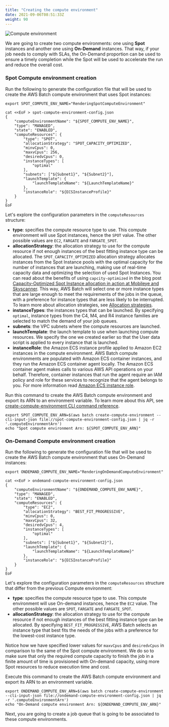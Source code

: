 ```yaml
---
title: "Creating the compute environment"
date: 2021-09-06T08:51:33Z
weight: 90
---
```


![Compute environment](/images/rendering-with-batch/CE.png)

We are going to create two compute environments: one using **Spot** instances and another one using **On-Demand** instances. That way, if your job needs to comply with SLAs, the On-Demand proportion can be used to ensure a timely completion while the Spot will be used to accelerate the run and reduce the overall cost.

### Spot Compute environment creation

Run the following to generate the configuration file that will be used to create the AWS Batch compute environment that uses Spot instances:

```
export SPOT_COMPUTE_ENV_NAME="RenderingSpotComputeEnvironment"

cat <<EoF > spot-compute-environment-config.json
{
    "computeEnvironmentName": "${SPOT_COMPUTE_ENV_NAME}",
    "type": "MANAGED",
    "state": "ENABLED",
    "computeResources": {
        "type": "SPOT",
        "allocationStrategy": "SPOT_CAPACITY_OPTIMIZED",
        "minvCpus": 0,
        "maxvCpus": 256,
        "desiredvCpus": 0,
        "instanceTypes": [
            "optimal"
        ],
        "subnets": ["${Subnet1}", "${Subnet2}"],
        "launchTemplate": {
            "launchTemplateName": "${LaunchTemplateName}"
        },
        "instanceRole": "${ECSInstanceProfile}"
    }
}
EoF
```

Let's explore the configuration parameters in the `computeResources` structure:

- **type**: specifies the compute resource type to use. This compute environment will use Spot instances, hence the `SPOT` value. The other possible values are `EC2`, `FARGATE` and `FARGATE_SPOT`.
- **allocationStrategy**: the allocation strategy to use for the compute resource if not enough instances of the best fitting instance type can be allocated. The `SPOT_CAPACITY_OPTIMIZED` allocation strategy allocates instances from the Spot Instance pools with the optimal capacity for the number of instances that are launching, making use of real-time capacity data and optimizing the selection of used Spot Instances. You can read about the benefits of using `capcity-optimized` in the blog post [Capacity-Optimized Spot Instance allocation in action at Mobileye and Skyscanner](https://aws.amazon.com/blogs/aws/capacity-optimized-spot-instance-allocation-in-action-at-mobileye-and-skyscanner/). This way, AWS Batch will select one or more instance types that are large enough to meet the requirements of the jobs in the queue, with a preference for instance types that are less likely to be interrupted. To learn more about allocation strategies, see [Allocation strategies](https://docs.aws.amazon.com/batch/latest/userguide/allocation-strategies.html).
- **instanceTypes**: the instances types that can be launched. By specifying `optimal`, instance types from the C4, M4, and R4 instance families are selected to match the demand of your job queues.
- **subnets**: the VPC subnets where the compute resources are launched.
- **launchTemplate**: the launch template to use when launching compute resources. We specify the one we created earlier so that the User data script is applied to every instance that is launched.
- **instanceRole**: the Amazon ECS instance profile applied to Amazon EC2 instances in the compute environment. AWS Batch compute environments are populated with Amazon ECS container instances, and they run the Amazon ECS container agent locally. The Amazon ECS container agent makes calls to various AWS API operations on your behalf. Therefore, container instances that run the agent require an IAM policy and role for these services to recognize that the agent belongs to you. For more information read [Amazon ECS instance role](https://docs.aws.amazon.com/batch/latest/userguide/instance_IAM_role.html).

Run this command to create the AWS Batch compute environment and export its ARN to an environment variable. To learn more about this API, see [create-compute-environment CLI command reference](https://docs.aws.amazon.com/cli/latest/reference/batch/create-compute-environment.html).

```
export SPOT_COMPUTE_ENV_ARN=$(aws batch create-compute-environment --cli-input-json file://spot-compute-environment-config.json | jq -r '.computeEnvironmentArn')
echo "Spot compute environment Arn: ${SPOT_COMPUTE_ENV_ARN}"
```

### On-Demand Compute environment creation

Run the following to generate the configuration file that will be used to create the AWS Batch compute environment that uses On-Demand instances:

```
export ONDEMAND_COMPUTE_ENV_NAME="RenderingOnDemandComputeEnvironment"

cat <<EoF > ondemand-compute-environment-config.json
{
    "computeEnvironmentName": "${ONDEMAND_COMPUTE_ENV_NAME}",
    "type": "MANAGED",
    "state": "ENABLED",
    "computeResources": {
        "type": "EC2",
        "allocationStrategy": "BEST_FIT_PROGRESSIVE",
        "minvCpus": 0,
        "maxvCpus": 32,
        "desiredvCpus": 4,
        "instanceTypes": [
            "optimal"
        ],
        "subnets": ["${Subnet1}", "${Subnet2}"],
        "launchTemplate": {
            "launchTemplateName": "${LaunchTemplateName}"
        },
        "instanceRole": "${ECSInstanceProfile}"
    }
}
EoF
```

Let's explore the configuration parameters in the `computeResources` structure that differ from the previous Compute environment:

- **type**: specifies the compute resource type to use. This compute environment will use On-demand instances, hence the `EC2` value. The other possible values are `SPOT`, `FARGATE` and `FARGATE_SPOT`.
- **allocationStrategy**: the allocation strategy to use for the compute resource if not enough instances of the best fitting instance type can be allocated. By specifying `BEST_FIT_PROGRESSIVE`, AWS Batch selects an instance type that best fits the needs of the jobs with a preference for the lowest-cost instance type.

Notice how we have specified lower values for `maxvCpus` and `desiredvCpus` in comparison to the same of the Spot compute environment. We do so to make sure that only the required compute capacity to finish the job in a finite amount of time is provisioned with On-demand capacity, using more Spot resources to reduce execution time and cost.

Execute this command to create the AWS Batch compute environment and export its ARN to an environment variable.

```
export ONDEMAND_COMPUTE_ENV_ARN=$(aws batch create-compute-environment --cli-input-json file://ondemand-compute-environment-config.json | jq -r '.computeEnvironmentArn')
echo "On-Demand compute environment Arn: ${ONDEMAND_COMPUTE_ENV_ARN}"
```

Next, you are going to create a job queue that is going to be associated to these compute environments.
